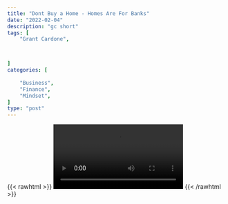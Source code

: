 ```yaml
---
title: "Dont Buy a Home - Homes Are For Banks"
date: "2022-02-04"
description: "gc short"
tags: [
    "Grant Cardone",



]
categories: [
    
    "Business",
    "Finance",
    "Mindset",
]
type: "post"
---
```

{{< rawhtml >}}
    <video width="auto" height="auto" controls>
        <source src="https://clips.dev00ps.com/Grant%20Cardone/The%20American%20Dream%20SCAM%21.mp4" type="video/mp4"> 
    </video>
{{< /rawhtml >}}